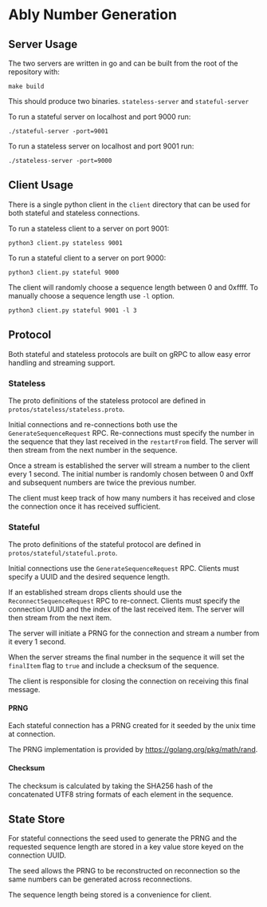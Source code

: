 # Ably Number Generation

## Server Usage

The two servers are written in go and can be built from the root of the repository with:

<code>make build</code>

This should produce two binaries. `stateless-server` and `stateful-server`

To run a stateful server on localhost and port 9000 run:

<code>./stateful-server -port=9001</code>

To run a stateless server on localhost and port 9001 run:

<code>./stateless-server -port=9000</code>

## Client Usage

There is a single python client in the `client` directory that can be used for both stateful and stateless connections.

To run a stateless client to a server on port 9001:

<code>python3 client.py stateless 9001</code>

To run a stateful client to a server on port 9000:

<code>python3 client.py stateful 9000</code>

The client will randomly choose a sequence length between 0 and 0xffff. To manually choose a sequence length use `-l` option.

<code>python3 client.py stateful 9001 -l 3</code>

## Protocol

Both stateful and stateless protocols are built on gRPC to allow easy error handling and streaming support.

### Stateless

The proto definitions of the stateless protocol are defined in `protos/stateless/stateless.proto`.

Initial connections and re-connections both use the `GenerateSequenceRequest` RPC. Re-connections must specify the number in the sequence that they last received in the `restartFrom` field. The server will then stream from the next number in the sequence.

Once a stream is established the server will stream a number to the client every 1 second. The initial number is randomly chosen between 0 and 0xff and subsequent numbers are twice the previous number.

The client must keep track of how many numbers it has received and close the connection once it has received sufficient.

### Stateful

The proto definitions of the stateful protocol are defined in `protos/stateful/stateful.proto`.

Initial connections use the `GenerateSequenceRequest` RPC. Clients must specify a UUID and the desired sequence length.

If an established stream drops clients should use the `ReconnectSequenceRequest` RPC to re-connect. Clients must specify the connection UUID and the index of the last received item. The server will then stream from the next item.

The server will initiate a PRNG for the connection and stream a number from it every 1 second. 

When the server streams the final number in the sequence it will set the `finalItem` flag to `true` and include a checksum of the sequence.

The client is responsible for closing the connection on receiving this final message.

#### PRNG

Each stateful connection has a PRNG created for it seeded by the unix time at connection. 

The PRNG implementation is provided by https://golang.org/pkg/math/rand.

#### Checksum

The checksum is calculated by taking the SHA256 hash of the concatenated UTF8 string formats of each element in the sequence.

## State Store

For stateful connections the seed used to generate the PRNG and the requested sequence length are stored in a key value store keyed on the connection UUID.

The seed allows the PRNG to be reconstructed on reconnection so the same numbers can be generated across reconnections.

The sequence length being stored is a convenience for client.
